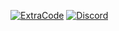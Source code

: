 [![ExtraCode](https://img.shields.io/badge/ExtraCode-%237289DA.svg?style=for-the-badge&logo=github&logoColor=white)](https://github.com/byextracode)
[![Discord](https://img.shields.io/badge/Discord-%237289DA.svg?style=for-the-badge&logo=discord&logoColor=white)](https://discord.gg/np3SKm9B5t)

